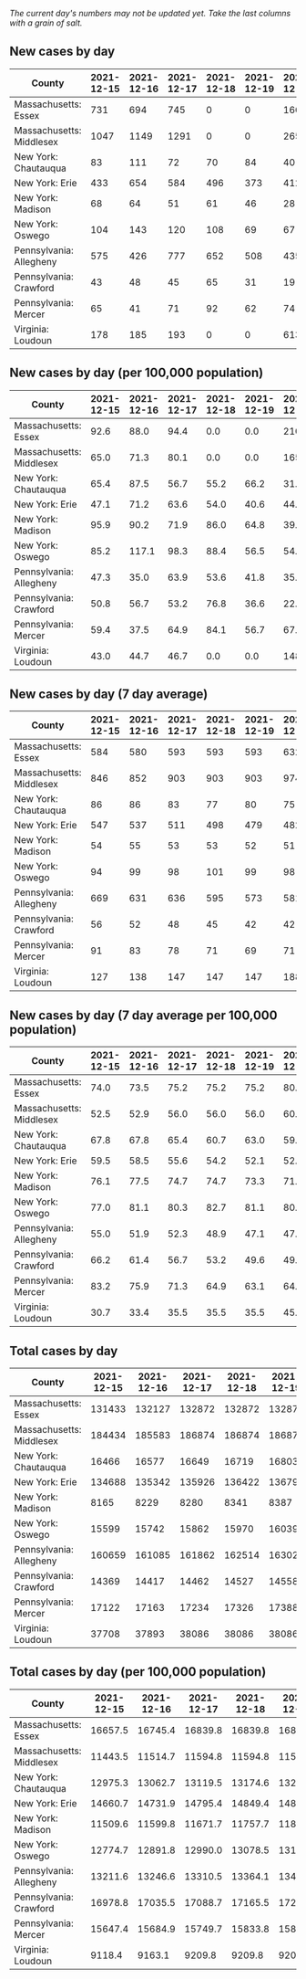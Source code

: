 _The current day's numbers may not be updated yet. Take the last columns with a grain of salt._
## New cases by day

| County | 2021-12-15 | 2021-12-16 | 2021-12-17 | 2021-12-18 | 2021-12-19 | 2021-12-20 | 2021-12-21 |
| --- | --- | --- | --- | --- | --- | --- | --- |
| Massachusetts: Essex | 731 | 694 | 745 | 0 | 0 | 1660 |  |
| Massachusetts: Middlesex | 1047 | 1149 | 1291 | 0 | 0 | 2659 |  |
| New York: Chautauqua | 83 | 111 | 72 | 70 | 84 | 40 |  |
| New York: Erie | 433 | 654 | 584 | 496 | 373 | 412 |  |
| New York: Madison | 68 | 64 | 51 | 61 | 46 | 28 |  |
| New York: Oswego | 104 | 143 | 120 | 108 | 69 | 67 |  |
| Pennsylvania: Allegheny | 575 | 426 | 777 | 652 | 508 | 435 |  |
| Pennsylvania: Crawford | 43 | 48 | 45 | 65 | 31 | 19 |  |
| Pennsylvania: Mercer | 65 | 41 | 71 | 92 | 62 | 74 |  |
| Virginia: Loudoun | 178 | 185 | 193 | 0 | 0 | 613 |  |

## New cases by day (per 100,000 population)

| County | 2021-12-15 | 2021-12-16 | 2021-12-17 | 2021-12-18 | 2021-12-19 | 2021-12-20 | 2021-12-21 |
| --- | --- | --- | --- | --- | --- | --- | --- |
| Massachusetts: Essex | 92.6 | 88.0 | 94.4 | 0.0 | 0.0 | 210.4 |  |
| Massachusetts: Middlesex | 65.0 | 71.3 | 80.1 | 0.0 | 0.0 | 165.0 |  |
| New York: Chautauqua | 65.4 | 87.5 | 56.7 | 55.2 | 66.2 | 31.5 |  |
| New York: Erie | 47.1 | 71.2 | 63.6 | 54.0 | 40.6 | 44.8 |  |
| New York: Madison | 95.9 | 90.2 | 71.9 | 86.0 | 64.8 | 39.5 |  |
| New York: Oswego | 85.2 | 117.1 | 98.3 | 88.4 | 56.5 | 54.9 |  |
| Pennsylvania: Allegheny | 47.3 | 35.0 | 63.9 | 53.6 | 41.8 | 35.8 |  |
| Pennsylvania: Crawford | 50.8 | 56.7 | 53.2 | 76.8 | 36.6 | 22.5 |  |
| Pennsylvania: Mercer | 59.4 | 37.5 | 64.9 | 84.1 | 56.7 | 67.6 |  |
| Virginia: Loudoun | 43.0 | 44.7 | 46.7 | 0.0 | 0.0 | 148.2 |  |

## New cases by day (7 day average)

| County | 2021-12-15 | 2021-12-16 | 2021-12-17 | 2021-12-18 | 2021-12-19 | 2021-12-20 | 2021-12-21 |
| --- | --- | --- | --- | --- | --- | --- | --- |
| Massachusetts: Essex | 584 | 580 | 593 | 593 | 593 | 632 |  |
| Massachusetts: Middlesex | 846 | 852 | 903 | 903 | 903 | 974 |  |
| New York: Chautauqua | 86 | 86 | 83 | 77 | 80 | 75 |  |
| New York: Erie | 547 | 537 | 511 | 498 | 479 | 482 |  |
| New York: Madison | 54 | 55 | 53 | 53 | 52 | 51 |  |
| New York: Oswego | 94 | 99 | 98 | 101 | 99 | 98 |  |
| Pennsylvania: Allegheny | 669 | 631 | 636 | 595 | 573 | 581 |  |
| Pennsylvania: Crawford | 56 | 52 | 48 | 45 | 42 | 42 |  |
| Pennsylvania: Mercer | 91 | 83 | 78 | 71 | 69 | 71 |  |
| Virginia: Loudoun | 127 | 138 | 147 | 147 | 147 | 188 |  |

## New cases by day (7 day average per 100,000 population)

| County | 2021-12-15 | 2021-12-16 | 2021-12-17 | 2021-12-18 | 2021-12-19 | 2021-12-20 | 2021-12-21 |
| --- | --- | --- | --- | --- | --- | --- | --- |
| Massachusetts: Essex | 74.0 | 73.5 | 75.2 | 75.2 | 75.2 | 80.1 |  |
| Massachusetts: Middlesex | 52.5 | 52.9 | 56.0 | 56.0 | 56.0 | 60.4 |  |
| New York: Chautauqua | 67.8 | 67.8 | 65.4 | 60.7 | 63.0 | 59.1 |  |
| New York: Erie | 59.5 | 58.5 | 55.6 | 54.2 | 52.1 | 52.5 |  |
| New York: Madison | 76.1 | 77.5 | 74.7 | 74.7 | 73.3 | 71.9 |  |
| New York: Oswego | 77.0 | 81.1 | 80.3 | 82.7 | 81.1 | 80.3 |  |
| Pennsylvania: Allegheny | 55.0 | 51.9 | 52.3 | 48.9 | 47.1 | 47.8 |  |
| Pennsylvania: Crawford | 66.2 | 61.4 | 56.7 | 53.2 | 49.6 | 49.6 |  |
| Pennsylvania: Mercer | 83.2 | 75.9 | 71.3 | 64.9 | 63.1 | 64.9 |  |
| Virginia: Loudoun | 30.7 | 33.4 | 35.5 | 35.5 | 35.5 | 45.5 |  |

## Total cases by day

| County | 2021-12-15 | 2021-12-16 | 2021-12-17 | 2021-12-18 | 2021-12-19 | 2021-12-20 | 2021-12-21 |
| --- | --- | --- | --- | --- | --- | --- | --- |
| Massachusetts: Essex | 131433 | 132127 | 132872 | 132872 | 132872 | 134532 |  |
| Massachusetts: Middlesex | 184434 | 185583 | 186874 | 186874 | 186874 | 189533 |  |
| New York: Chautauqua | 16466 | 16577 | 16649 | 16719 | 16803 | 16843 |  |
| New York: Erie | 134688 | 135342 | 135926 | 136422 | 136795 | 137207 |  |
| New York: Madison | 8165 | 8229 | 8280 | 8341 | 8387 | 8415 |  |
| New York: Oswego | 15599 | 15742 | 15862 | 15970 | 16039 | 16106 |  |
| Pennsylvania: Allegheny | 160659 | 161085 | 161862 | 162514 | 163022 | 163457 |  |
| Pennsylvania: Crawford | 14369 | 14417 | 14462 | 14527 | 14558 | 14577 |  |
| Pennsylvania: Mercer | 17122 | 17163 | 17234 | 17326 | 17388 | 17462 |  |
| Virginia: Loudoun | 37708 | 37893 | 38086 | 38086 | 38086 | 38699 |  |

## Total cases by day (per 100,000 population)

| County | 2021-12-15 | 2021-12-16 | 2021-12-17 | 2021-12-18 | 2021-12-19 | 2021-12-20 | 2021-12-21 |
| --- | --- | --- | --- | --- | --- | --- | --- |
| Massachusetts: Essex | 16657.5 | 16745.4 | 16839.8 | 16839.8 | 16839.8 | 17050.2 |  |
| Massachusetts: Middlesex | 11443.5 | 11514.7 | 11594.8 | 11594.8 | 11594.8 | 11759.8 |  |
| New York: Chautauqua | 12975.3 | 13062.7 | 13119.5 | 13174.6 | 13240.8 | 13272.3 |  |
| New York: Erie | 14660.7 | 14731.9 | 14795.4 | 14849.4 | 14890.0 | 14934.9 |  |
| New York: Madison | 11509.6 | 11599.8 | 11671.7 | 11757.7 | 11822.5 | 11862.0 |  |
| New York: Oswego | 12774.7 | 12891.8 | 12990.0 | 13078.5 | 13135.0 | 13189.9 |  |
| Pennsylvania: Allegheny | 13211.6 | 13246.6 | 13310.5 | 13364.1 | 13405.9 | 13441.7 |  |
| Pennsylvania: Crawford | 16978.8 | 17035.5 | 17088.7 | 17165.5 | 17202.1 | 17224.6 |  |
| Pennsylvania: Mercer | 15647.4 | 15684.9 | 15749.7 | 15833.8 | 15890.5 | 15958.1 |  |
| Virginia: Loudoun | 9118.4 | 9163.1 | 9209.8 | 9209.8 | 9209.8 | 9358.0 |  |
